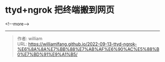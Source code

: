 # ttyd&#43;ngrok 把终端搬到网页




&lt;!--more--&gt;



---

> 作者: william  
> URL: https://williamlfang.github.io/2022-09-13-ttyd-ngrok-%E6%8A%8A%E7%BB%88%E7%AB%AF%E6%90%AC%E5%88%B0%E7%BD%91%E9%A1%B5/  

